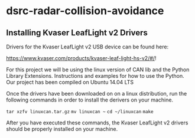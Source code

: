 # dsrc-radar-collision-avoidance

## Installing Kvaser LeafLight v2 Drivers

Drivers for the Kvaser LeafLight v2 USB device can be found here:

https://www.kvaser.com/products/kvaser-leaf-light-hs-v2/#/!

For this project we will be using the linux version of CAN lib and the Python Library Extensions. Instructions and examples for how to use the Python. Our project has been compiled on Ubuntu 14.04 LTS

Once the drivers have been downloaded on on a linux distribution, run the following commands in order to install the derivers on your machine.

`tar xzfv linuxcan.tar.gz`
`mv linuxcan ~`
`cd ~/linuxcan`
`make`

After you have executed these commands, the Kvaser LeafLight v2 drivers should be properly installed on your machine.
